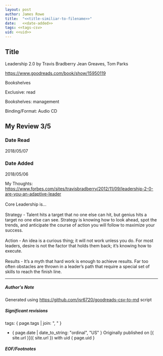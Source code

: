 ```yaml
---
layout: post
author: James Rowe
title:  "<<title-similiar-to-filename>>"
date:   <<date-added>>
tags: <<tags-csv>
uid: <<uid>>
---
```


<!-- highly dependent on how you personally use jekyll templates, and how you want this to show up -->

## Title

Leadership 2.0 by Travis Bradberry
Jean Greaves, Tom Parks 

https://www.goodreads.com/book/show/15950119

Bookshelves

Exclusive: read

Bookshelves: management

Binding/Format: Audio CD

## My Review 3/5

### Date Read
2018/05/07

### Date Added
2018/05/06

My Thoughts: https://www.forbes.com/sites/travisbradberry/2012/11/09/leadership-2-0-are-you-an-adaptive-leader<br/><br/>Core Leadership is...<br/><br/>Strategy - Talent hits a target that no one else can hit, but genius hits a target no one else can see. Strategy is knowing how to look ahead, spot the trends, and anticipate the course of action you will follow to maximize your success.<br/><br/>Action - An idea is a curious thing; it will not work unless you do. For most leaders, desire is not the factor that holds them back; it’s knowing how to execute.<br/><br/>Results - It’s a myth that hard work is enough to achieve results. Far too often obstacles are thrown in a leader’s path that require a special set of skills to reach the finish line.

---

##### Author's Note

Generated using https://github.com/jsr6720/goodreads-csv-to-md script

##### Significant revisions

tags: { page.tags | join: ", " } <!-- todo move this somewhere -->

- { page.date | date_to_string: "ordinal", "US" } Originally published on [{ site.url }]({ site.url }) with uid { page.uid }

##### EOF/Footnotes
